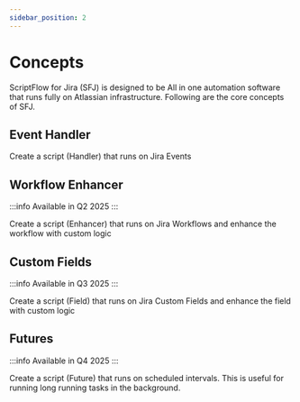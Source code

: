 ```yaml
---
sidebar_position: 2
---
```


# Concepts

ScriptFlow for Jira (SFJ) is designed to be All in one automation software that runs fully on Atlassian infrastructure. Following are the core concepts of SFJ.

## Event Handler

Create a script (Handler) that runs on Jira Events

## Workflow Enhancer

:::info
Available in Q2 2025
:::

Create a script (Enhancer) that runs on Jira Workflows and enhance the workflow with custom logic

## Custom Fields

:::info
Available in Q3 2025
:::

Create a script (Field) that runs on Jira Custom Fields and enhance the field with custom logic

## Futures

:::info
Available in Q4 2025
:::

Create a script (Future) that runs on scheduled intervals. This is useful for running long running tasks in the background.